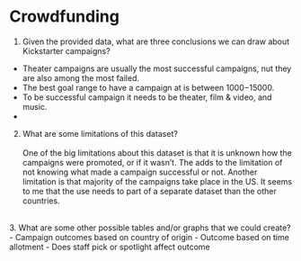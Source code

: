 # Crowdfunding 

1.	Given the provided data, what are three conclusions we can draw about Kickstarter campaigns? <br>
- Theater campaigns are usually the most successful campaigns, nut they are also among the most failed.
- The best goal range to have a campaign at is between $1000-$15000.
- To be successful campaign it needs to be theater, film & video, and music.<br> 
- <br>
2.	What are some limitations of this dataset?<br>
<br>One of the big limitations about this dataset is that it is unknown how the campaigns were promoted, or if it wasn’t. The adds to the limitation of not knowing what made a campaign successful or not. Another limitation is that majority of the campaigns take place in the US. It seems to me that the use needs to part of a separate dataset than the other countries.<br>
<br>
3.	What are some other possible tables and/or graphs that we could create?<br>
- Campaign outcomes based on country of origin
- Outcome based on time allotment 
- Does staff pick or spotlight affect outcome
